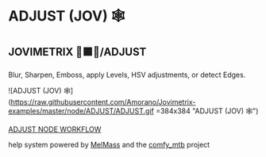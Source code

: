 
# ADJUST (JOV) 🕸️
## JOVIMETRIX 🔺🟩🔵/ADJUST
<p>Blur, Sharpen, Emboss, apply Levels, HSV adjustments, or detect Edges.</p>

![ADJUST (JOV) 🕸️](https://raw.githubusercontent.com/Amorano/Jovimetrix-examples/master/node/ADJUST/ADJUST.gif =384x384 "ADJUST (JOV) 🕸️")

[ADJUST NODE WORKFLOW](https://raw.githubusercontent.com/Amorano/Jovimetrix-examples/master/node/ADJUST/ADJUST.json)

help system powered by [MelMass](https://github.com/melMass) and the [comfy_mtb](https://github.com/melMass/comfy_mtb) project
